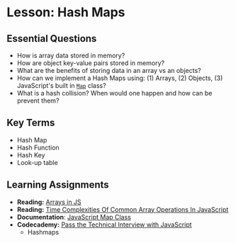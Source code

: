 # Lesson: Hash Maps

## Essential Questions
* How is array data stored in memory?
* How are object key-value pairs stored in memory?
* What are the benefits of storing data in an array vs an objects?
* How can we implement a Hash Maps using: (1) Arrays, (2) Objects, (3) JavaScript's built in [`Map`](https://developer.mozilla.org/en-US/docs/Web/JavaScript/Reference/Global_Objects/Map) class?
* What is a hash collision? When would one happen and how can be prevent them?

## Key Terms
* Hash Map
* Hash Function
* Hash Key
* Look-up table

## Learning Assignments
* **Reading:** [Arrays in JS](https://medium.com/dev-genius/arrays-and-array-in-javascript-345b4f87a232)
* **Reading:** [Time Complexities Of Common Array Operations In JavaScript](https://medium.com/@ashfaqueahsan61/time-complexities-of-common-array-operations-in-javascript-c11a6a65a168)
* **Documentation**: [JavaScript Map Class](https://developer.mozilla.org/en-US/docs/Web/JavaScript/Reference/Global_Objects/Map)
* **Codecademy:** [Pass the Technical Interview with JavaScript](https://www.codecademy.com/learn/paths/pass-the-technical-interview-with-javascript)
  * Hashmaps
